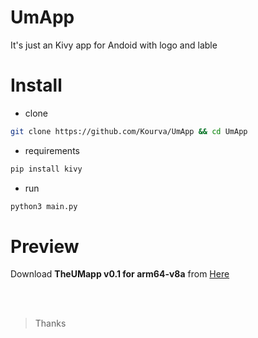 # UmApp
It's just an Kivy app for Andoid with logo and lable

# Install
+ clone
```bash
git clone https://github.com/Kourva/UmApp && cd UmApp
```
+ requirements
```bash
pip install kivy
```
+ run
```bash
python3 main.py
```

# Preview
Download **TheUMapp v0.1 for arm64-v8a** from [Here](https://github.com/Kourva/UmApp/releases/download/v1.0/theumapp-0.1-arm64-v8a-debug.apk)

<br><br>
> Thanks
